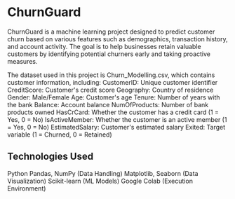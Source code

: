 # ChurnGuard

ChurnGuard is a machine learning project designed to predict customer churn based on various features such as demographics, transaction history, and account activity. The goal is to help businesses retain valuable customers by identifying potential churners early and taking proactive measures.

The dataset used in this project is Churn_Modelling.csv, which contains customer information, including:
CustomerID: Unique customer identifier
CreditScore: Customer's credit score
Geography: Country of residence
Gender: Male/Female
Age: Customer's age
Tenure: Number of years with the bank
Balance: Account balance
NumOfProducts: Number of bank products owned
HasCrCard: Whether the customer has a credit card (1 = Yes, 0 = No)
IsActiveMember: Whether the customer is an active member (1 = Yes, 0 = No)
EstimatedSalary: Customer's estimated salary
Exited: Target variable (1 = Churned, 0 = Retained)

## Technologies Used ##
Python
Pandas, NumPy (Data Handling)
Matplotlib, Seaborn (Data Visualization)
Scikit-learn (ML Models)
Google Colab (Execution Environment)
